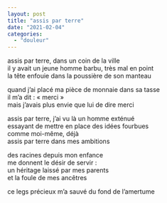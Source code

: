 ```yaml
---
layout: post
title: "assis par terre"
date: "2021-02-04"
categories:
  - "douleur"
---
```


assis par terre, dans un coin de la ville  
il y avait un jeune homme barbu, très mal en point  
la tête enfouie dans la poussière de son manteau  

quand j’ai placé ma pièce de monnaie dans sa tasse  
il m’a dit : « merci »  
mais j’avais plus envie que lui de dire merci  

assis par terre, j’ai vu là un homme exténué  
essayant de mettre en place des idées fourbues  
comme moi-même, déjà  
assis par terre dans mes ambitions  

des racines depuis mon enfance  
me donnent le désir de servir :  
un héritage laissé par mes parents  
et la foule de mes ancêtres  

ce legs précieux m’a sauvé du fond de l’amertume  
